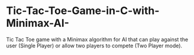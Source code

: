 # Tic-Tac-Toe-Game-in-C-with-Minimax-AI-
 Tic Tac Toe game with a Minimax algorithm for AI that can play against the user (Single Player) or allow two players to compete (Two Player mode).
